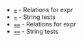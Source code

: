 - [`=`](https://www.gnu.org/software/coreutils/manual/html_node/Relations-for-expr.html#index-_003d) - Relations for expr
- [`=`](https://www.gnu.org/software/coreutils/manual/html_node/String-tests.html#index-_003d-1) - String tests
- [`==`](https://www.gnu.org/software/coreutils/manual/html_node/Relations-for-expr.html#index-_003d_003d) - Relations for expr
- [`==`](https://www.gnu.org/software/coreutils/manual/html_node/String-tests.html#index-_003d_003d-1) - String tests

